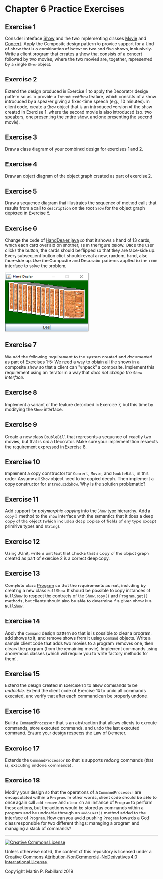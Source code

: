 # Chapter 6 Practice Exercises

## Exercise 1

Consider interface [Show](../solutions-code/chapter6/Show.java) and the two implementing classes [Movie](../solutions-code/chapter6/Movie.java) and [Concert](../solutions-code/chapter6/Concert.java). Apply the Composite design pattern to provide support for a kind of show that is a combination of between two and five shows, inclusively. Write a client program that creates a show that consists of a concert followed by two movies, where the two movied are, together, represented by a single `Show` object.

## Exercise 2

Extend the design produced in Exercise 1 to apply the Decorator design pattern so as to provide a `IntroducedShow` feature, which consists of a show introduced by a speaker giving a fixed-time speech (e.g., 10 minutes). In client code, create a `Show` object that is an introduced version of the show created in Exercise 1, where the second movie is also introduced (so, two speakers, one presenting the entire show, and one presenting the second movie).

## Exercise 3

Draw a class diagram of your combined design for exercises 1 and 2.

## Exercise 4

Draw an object diagram of the object graph created as part of exercise 2.

## Exercise 5

Draw a sequence diagram that illustrates the sequence of method calls that results from a call to `description` on the root `Show` for the object graph depicted in Exercise 5.

## Exercise 6 

Change the code of [HandDealer.java](../solutions-code/chapter6/HandDealer.java) so that it shows a hand of 13 cards, which each card overlaid on another, as in the figure below. Once the user clicks the button, the cards should be flipped so that they are face-side up. Every subsequent button click should reveal a new, random, hand, also face-side up. Use the Composite and Decorator patterns applied to the `Icon` interface to solve the problem.

![](HandDealer.png)

## Exercise 7

We add the following requirement to the system created and documented as part of Exercises 1-5: We need a way to obtain all the shows in a composite show so that a client can "unpack" a composite. Implement this requirement using an iterator in a way that *does not change the `Show` interface*.

## Exercise 8

Implement a variant of the feature described in Exercise 7, but this time by modifying the `Show` interface. 

## Exercise 9

Create a new class `DoubleBill` that represents a sequence of exactly two movies, but that is *not* a Decorator. Make sure your implementation respects the requirement expressed in Exercise 8.

## Exercise 10

Implement a copy constructor for `Concert`, `Movie`, and `DoubleBill`, in this order. Assume all `Show` object need to be copied deeply. Then implement a copy constructor for `IntroducedShow`. Why is the solution problematic?

## Exercise 11

Add support for *polymorphic copying* into the `Show` type hierarchy. Add a `copy()` method to the `Show` interface with the semantics that it does a deep copy of the object (which includes deep copies of fields of any type except primitive types and `String`).

## Exercise 12

Using JUnit, write a unit test that checks that a copy of the object graph created as part of exercise 2 is a correct deep copy.

## Exercise 13

Complete class [Program](../solutions-code/chapter6/Program.java) so that the requirements as met, including by creating a new class `NullShow`. It should be possible to copy instances of `NullShow` to respect the contracts  of the `Show.copy()` and `Program.get()` methods, but clients should also be able to determine if a given show is a `NullShow`.

## Exercise 14

Apply the `Command` design pattern so that is is possible to clear a program, add shows to it, and remove shows from it using `Command` objects. Write a sample client code that adds two movies to a program, removes one, then clears the program (from the remaining movie). Implement commands using anonymous classes (which will require you to write factory methods for them).

## Exercise 15

Extend the design created in Exercise 14 to allow commands to be *undoable*. Extend the client code of Exercise 14 to undo all commands executed, and verify that after each command can be properly undone.

## Exercise 16

Build a `CommandProcessor` that is an abstraction that allows clients to execute commands, store executed commands, and undo the last executed command. Ensure your design respects the Law of Demeter.

## Exercise 17

Extends the `CommandProcessor` so that is supports *redoing* commands (that is, executing undone commands).

## Exercise 18

Modify your design so that the operations of a `CommandProcessor` are encapsulated within a `Program`. In other words, client code should be able to once again call `add` `remove` and `clear` on an instance of `Program` to perform these actions, but the actions would be stored as commands within a program and be undoable through an `undoLast()` method added to the interface of `Program`. How can you avoid pushing `Program` towards a God class responsible for two different things: managing a program and managing a stack of commands?

---
<a rel="license" href="http://creativecommons.org/licenses/by-nc-nd/4.0/"><img alt="Creative Commons License" style="border-width:0" src="https://i.creativecommons.org/l/by-nc-nd/4.0/88x31.png" /></a>

Unless otherwise noted, the content of this repository is licensed under a <a rel="license" href="http://creativecommons.org/licenses/by-nc-nd/4.0/">Creative Commons Attribution-NonCommercial-NoDerivatives 4.0 International License</a>. 

Copyright Martin P. Robillard 2019
